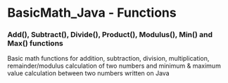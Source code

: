 # BasicMath_Java - Functions

### Add(), Subtract(), Divide(), Product(), Modulus(), Min() and Max() functions

<p>Basic math functions for addition, subtraction, division, multiplication, remainder/modulus calculation of two numbers and minimum & maximum value calculation between two numbers written on Java</p>
